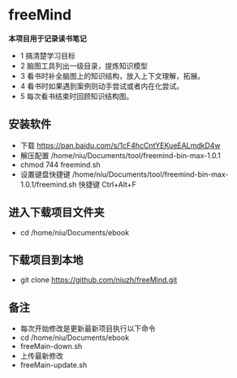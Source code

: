 # freeMind
**本项目用于记录读书笔记**
* 1 搞清楚学习目标
* 2 脑图工具列出一级目录，提炼知识模型
* 3 看书时补全脑图上的知识结构，放入上下文理解，拓展。
* 4 看书时如果遇到案例则动手尝试或者内在化尝试。
* 5 每次看书结束时回顾知识结构图。
## 安装软件
* 下载 https://pan.baidu.com/s/1cF4hcCntYEKueEALmdkD4w
* 解压配置 /home/niu/Documents/tool/freemind-bin-max-1.0.1
* chmod 744 freemind.sh
* 设置键盘快捷键
/home/niu/Documents/tool/freemind-bin-max-1.0.1/freemind.sh
快捷键 Ctrl+Alt+F
## 进入下载项目文件夹
* cd /home/niu/Documents/ebook
## 下载项目到本地
* git clone https://github.com/niuzh/freeMind.git
## 备注
* 每次开始修改是更新最新项目执行以下命令
* cd /home/niu/Documents/ebook 
* freeMain-down.sh
* 上传最新修改
* freeMain-update.sh
